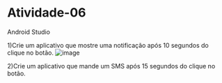 # Atividade-06
Android Studio

1)Crie um aplicativo que mostre uma notificação após 10 segundos do clique no botão.
![image](https://user-images.githubusercontent.com/53456180/229596546-ebdf7a30-702d-45ce-8f39-017aabc0ec39.png)


2)Crie um aplicativo que mande um SMS após 15 segundos do clique no botão.
